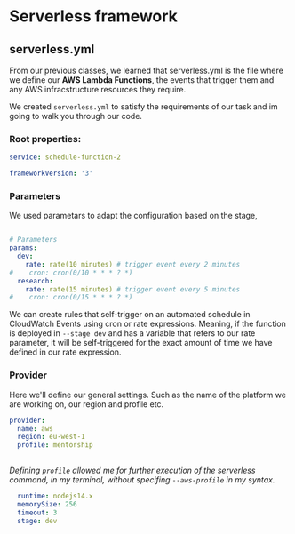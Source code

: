 # Serverless framework

## serverless.yml

From our previous classes, we learned that serverless.yml is the file where we define our **AWS Lambda Functions**, the events that trigger them and any AWS infracstructure resources they require.

We created `serverless.yml` to satisfy the requirements of our task and im going to walk you through our code. 


### Root properties:

```yml
service: schedule-function-2

frameworkVersion: '3'
```

### Parameters
We used parametars to adapt the configuration based on the stage,

```yml

# Parameters
params:
  dev:
    rate: rate(10 minutes) # trigger event every 2 minutes
#    cron: cron(0/10 * * * ? *)
  research:
    rate: rate(15 minutes) # trigger event every 5 minutes
#    cron: cron(0/15 * * * ? *)
```

We can create rules that self-trigger on an automated schedule in CloudWatch Events using cron or rate expressions. Meaning, if the function is deployed in `--stage dev` and has a variable that refers to our rate parameter, it will be self-triggered for the exact amount of time we have defined in our rate expression.

### Provider

Here we'll define our general settings. Such as the name of the platform we are working on, our region and profile etc.

```yml
provider:
  name: aws
  region: eu-west-1 
  profile: mentorship
  
```

*Defining `profile` allowed me for further execution of the serverless command, in my terminal, without specifing `--aws-profile` in my syntax.*

```yml
  runtime: nodejs14.x
  memorySize: 256
  timeout: 3
  stage: dev
```
